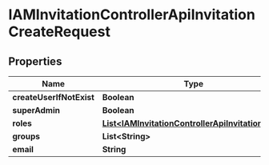 

# IAMInvitationControllerApiInvitationCreateRequest


## Properties

| Name | Type | Description | Notes |
|------------ | ------------- | ------------- | -------------|
|**createUserIfNotExist** | **Boolean** |  |  [optional] |
|**superAdmin** | **Boolean** |  |  [optional] |
|**roles** | [**List&lt;IAMInvitationControllerApiInvitationRole&gt;**](IAMInvitationControllerApiInvitationRole.md) |  |  [optional] |
|**groups** | **List&lt;String&gt;** |  |  [optional] |
|**email** | **String** |  |  |



